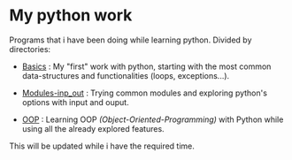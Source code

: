 # My python work
Programs that i have been doing while learning python. Divided by directories:

- [Basics](https://github.com/DidacDV/Py_work/tree/main/Basics) : My "first" work with python, starting with the most common data-structures and functionalities (loops, exceptions...).


- [Modules-inp_out](https://github.com/DidacDV/Py_work/tree/main/Modules-inp_out) : Trying common modules and exploring python's options with input and ouput.

- [OOP](https://github.com/DidacDV/Py_work/tree/main/OOP) : Learning OOP *(Object-Oriented-Programming)* with Python while using all the already explored features.

This will be updated while i have the required time.
